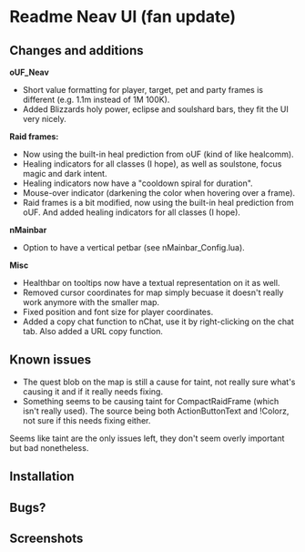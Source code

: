 # Readme Neav UI (fan update)

## Changes and additions

**oUF_Neav**

- Short value formatting for player, target, pet and party frames is different (e.g. 1.1m instead of 1M 100K).
- Added Blizzards holy power, eclipse and soulshard bars, they fit the UI very nicely.

**Raid frames:**

- Now using the built-in heal prediction from oUF (kind of like healcomm).
- Healing indicators for all classes (I hope), as well as soulstone, focus magic and dark intent.
- Healing indicators now have a "cooldown spiral for duration".
- Mouse-over indicator (darkening the color when hovering over a frame).
- Raid frames is a bit modified, now using the built-in heal prediction from oUF. And added healing indicators for all classes (I hope).

**nMainbar**

- Option to have a vertical petbar (see nMainbar_Config.lua).

**Misc**

- Healthbar on tooltips now have a textual representation on it as well.
- Removed cursor coordinates for map simply becuase it doesn't really work anymore with the smaller map.
- Fixed position and font size for player coordinates.
- Added a copy chat function to nChat, use it by right-clicking on the chat tab. Also added a URL copy function.

## Known issues

- The quest blob on the map is still a cause for taint, not really sure what's causing it and if it really needs fixing.
- Something seems to be causing taint for CompactRaidFrame (which isn't really used). The source being both ActionButtonText and !Colorz, not sure if this needs fixing either.

Seems like taint are the only issues left, they don't seem overly important but bad nonetheless.


## Installation

## Bugs?

## Screenshots
